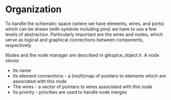 # Organization

To handle the schematic space (where we have elements, wires, and ports) which can be drawn (with symbols including pins) we have to use a few levels of abstraction. Particularly important are the wires and nodes, which serve as logical and graphical connections between components, respectively. 

Nodes and the node manager are described in gtkspice_object.h. A node stores:

* Its name
* Its element connections - a (multi)map of pointers to elements which are associated with this node
* The wires - a vector of pointers to wires associated with this node
* Its priority - priorities are used to handle node merges

